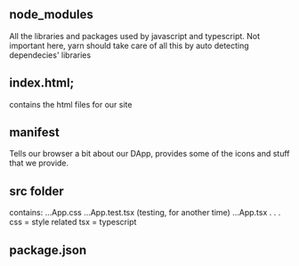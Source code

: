 ## node_modules
All the libraries and packages used by javascript and typescript.
Not important here, yarn should take care of all this by auto detecting dependecies' libraries

## index.html;
contains the html files for our site

## manifest
Tells our browser a bit about our DApp, provides some of the icons and stuff that we provide.

## src folder
contains: 
...App.css 
...App.test.tsx (testing, for another time)
...App.tsx
. . . 
css = style related
tsx = typescript

## package.json

